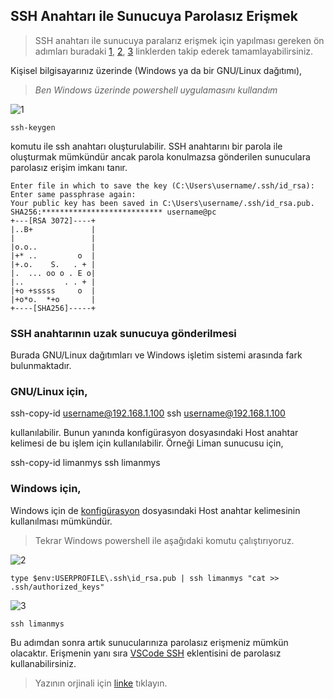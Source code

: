 ## SSH Anahtarı ile Sunucuya Parolasız Erişmek

> SSH anahtarı ile sunucuya paralarız erişmek için yapılması gereken ön adımları buradaki
[1](https://docs.liman.dev/sistem-yonetimi/kurulum/kurulum-sonrasi-temel-ayarlar/uzak-sunucuda-ssh-paketinin-kurulmasi), 
[2](https://docs.liman.dev/sistem-yonetimi/kurulum/kurulum-sonrasi-temel-ayarlar/ssh-ile-uzaktan-baglanti-kurmak),
[3](https://docs.liman.dev/sistem-yonetimi/kurulum/kurulum-sonrasi-temel-ayarlar/ssh-konfiguerasyon-ayarlarinin-yapilmasi)
linklerden takip ederek tamamlayabilirsiniz.

Kişisel bilgisayarınız üzerinde (Windows ya da bir GNU/Linux dağıtımı), 
> *Ben Windows üzerinde powershell uygulamasını kullandım*

![1](https://user-images.githubusercontent.com/37108233/132659940-d837181e-01dc-48a2-96d0-8b4e21d3e960.PNG)

`ssh-keygen`

komutu ile ssh anahtarı oluşturulabilir. SSH anahtarını bir parola ile oluşturmak mümkündür ancak parola konulmazsa gönderilen sunuculara parolasız erişim imkanı tanır.

```
Enter file in which to save the key (C:\Users\username/.ssh/id_rsa):
Enter same passphrase again:
Your public key has been saved in C:\Users\username/.ssh/id_rsa.pub.
SHA256:*************************** username@pc
+---[RSA 3072]----+
|..B+             |
|                 |
|o.o..            |
|+* ..         o  |
|+.o.    S.   . + |
|.  ... oo o . E o|
|..         . . + |
|+o +sssss     o  |
|+o*o.  *+o       |
+----[SHA256]-----+
```

### SSH anahtarının uzak sunucuya gönderilmesi

Burada GNU/Linux dağıtımları ve Windows işletim sistemi arasında fark bulunmaktadır.

### GNU/Linux için,

ssh-copy-id username@192.168.1.100
ssh username@192.168.1.100

kullanılabilir. Bunun yanında konfigürasyon dosyasındaki Host anahtar kelimesi de bu işlem için kullanılabilir. Örneği Liman sunucusu için,

ssh-copy-id limanmys
ssh limanmys

### Windows için,

Windows için de [konfigürasyon](https://docs.liman.dev/sistem-yonetimi/kurulum/kurulum-sonrasi-temel-ayarlar/ssh-konfiguerasyon-ayarlarinin-yapilmasi) dosyasındaki Host anahtar kelimesinin kullanılması mümkündür.

>Tekrar Windows powershell ile aşağıdaki komutu çalıştırıyoruz.

![2](https://user-images.githubusercontent.com/37108233/132661551-fa42549c-e0f1-4ae1-9a2a-87c88ed361e2.PNG)

`type $env:USERPROFILE\.ssh\id_rsa.pub | ssh limanmys "cat >> .ssh/authorized_keys"`

![3](https://user-images.githubusercontent.com/37108233/132661665-a9344bbe-5559-40a3-a182-1492d1f1b7c2.PNG)

`ssh limanmys`

Bu adımdan sonra artık sunucularınıza parolasız erişmeniz mümkün olacaktır. Erişmenin yanı sıra [VSCode SSH](https://dev.to/liman/eklenti-gelistirme-ortami-kurulumu-3ofm) eklentisini de parolasız kullanabilirsiniz.

> Yazının orjinali için [linke](https://docs.liman.dev/sistem-yonetimi/kurulum/kurulum-sonrasi-temel-ayarlar/ssh-anahtari-ile-sunucuya-parolasiz-erismek) tıklayın.
